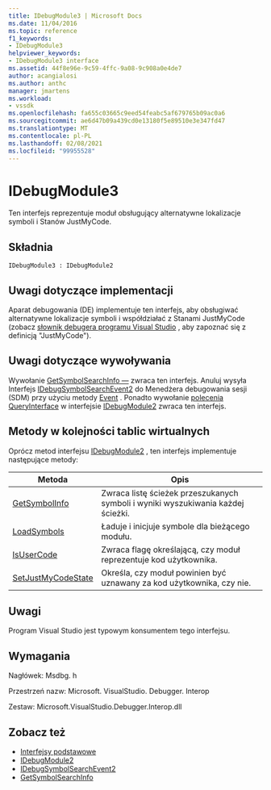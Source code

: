 ```yaml
---
title: IDebugModule3 | Microsoft Docs
ms.date: 11/04/2016
ms.topic: reference
f1_keywords:
- IDebugModule3
helpviewer_keywords:
- IDebugModule3 interface
ms.assetid: 44f8e96e-9c59-4ffc-9a08-9c908a0e4de7
author: acangialosi
ms.author: anthc
manager: jmartens
ms.workload:
- vssdk
ms.openlocfilehash: fa655c03665c9eed54feabc5af679765b09ac0a6
ms.sourcegitcommit: ae6d47b09a439cd0e13180f5e89510e3e347fd47
ms.translationtype: MT
ms.contentlocale: pl-PL
ms.lasthandoff: 02/08/2021
ms.locfileid: "99955528"
---
```

# <a name="idebugmodule3"></a>IDebugModule3
Ten interfejs reprezentuje moduł obsługujący alternatywne lokalizacje symboli i Stanów JustMyCode.

## <a name="syntax"></a>Składnia

```
IDebugModule3 : IDebugModule2
```

## <a name="notes-for-implementers"></a>Uwagi dotyczące implementacji
 Aparat debugowania (DE) implementuje ten interfejs, aby obsługiwać alternatywne lokalizacje symboli i współdziałać z Stanami JustMyCode (zobacz [słownik debugera programu Visual Studio](../../../extensibility/debugger/reference/visual-studio-debugger-glossary.md) , aby zapoznać się z definicją "JustMyCode").

## <a name="notes-for-callers"></a>Uwagi dotyczące wywoływania
 Wywołanie [GetSymbolSearchInfo —](../../../extensibility/debugger/reference/idebugsymbolsearchevent2-getsymbolsearchinfo.md) zwraca ten interfejs. Anuluj wysyła Interfejs [IDebugSymbolSearchEvent2](../../../extensibility/debugger/reference/idebugsymbolsearchevent2.md) do Menedżera debugowania sesji (SDM) przy użyciu metody [Event](../../../extensibility/debugger/reference/idebugeventcallback2-event.md) . Ponadto wywołanie [polecenia QueryInterface](/cpp/atl/queryinterface) w interfejsie [IDebugModule2](../../../extensibility/debugger/reference/idebugmodule2.md) zwraca ten interfejs.

## <a name="methods-in-vtable-order"></a>Metody w kolejności tablic wirtualnych
 Oprócz metod interfejsu [IDebugModule2](../../../extensibility/debugger/reference/idebugmodule2.md) , ten interfejs implementuje następujące metody:

|Metoda|Opis|
|------------|-----------------|
|[GetSymbolInfo](../../../extensibility/debugger/reference/idebugmodule3-getsymbolinfo.md)|Zwraca listę ścieżek przeszukanych symboli i wyniki wyszukiwania każdej ścieżki.|
|[LoadSymbols](../../../extensibility/debugger/reference/idebugmodule3-loadsymbols.md)|Ładuje i inicjuje symbole dla bieżącego modułu.|
|[IsUserCode](../../../extensibility/debugger/reference/idebugmodule3-isusercode.md)|Zwraca flagę określającą, czy moduł reprezentuje kod użytkownika.|
|[SetJustMyCodeState](../../../extensibility/debugger/reference/idebugmodule3-setjustmycodestate.md)|Określa, czy moduł powinien być uznawany za kod użytkownika, czy nie.|

## <a name="remarks"></a>Uwagi
 Program Visual Studio jest typowym konsumentem tego interfejsu.

## <a name="requirements"></a>Wymagania
 Nagłówek: Msdbg. h

 Przestrzeń nazw: Microsoft. VisualStudio. Debugger. Interop

 Zestaw: Microsoft.VisualStudio.Debugger.Interop.dll

## <a name="see-also"></a>Zobacz też
- [Interfejsy podstawowe](../../../extensibility/debugger/reference/core-interfaces.md)
- [IDebugModule2](../../../extensibility/debugger/reference/idebugmodule2.md)
- [IDebugSymbolSearchEvent2](../../../extensibility/debugger/reference/idebugsymbolsearchevent2.md)
- [GetSymbolSearchInfo](../../../extensibility/debugger/reference/idebugsymbolsearchevent2-getsymbolsearchinfo.md)
